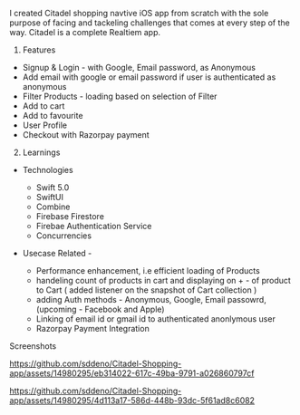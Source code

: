 I created Citadel shopping navtive iOS app from scratch with the sole purpose of facing and tackeling challenges that comes at every step of the way. Citadel is a complete Realtiem app. 

1. Features 
- Signup & Login  - with Google, Email password, as Anonymous
- Add email with google or email password if user is authenticated as anonymous
- Filter Products - loading based on selection of Filter 
- Add to cart
- Add to favourite
- User Profile
- Checkout with Razorpay payment 


2. Learnings
- Technologies 
  - Swift 5.0
  - SwiftUI
  - Combine
  - Firebase Firestore
  - Firebae Authentication Service
  - Concurrencies

- Usecase Related -
  - Performance enhancement, i.e efficient loading of Products
  - handeling count of products in cart and displaying on + - of product to Cart ( added listener on the snapshot of Cart collection ) 
  - adding Auth methods - Anonymous, Google, Email passowrd, (upcoming - Facebook and Apple)
  - Linking of email id or gmail id to authenticated anonlymous user
  - Razorpay Payment Integration




Screenshots




https://github.com/sddeno/Citadel-Shopping-app/assets/14980295/eb314022-617c-49ba-9791-a026860797cf



https://github.com/sddeno/Citadel-Shopping-app/assets/14980295/4d113a17-586d-448b-93dc-5f61ad8c6082


